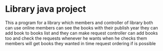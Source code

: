 # Library java project
This a program for a library which members and controller of library both can use online 
members can see the books with their publish year
they can add book to books list and they can make request
controller can add books too and check the requests whenever he wants
when he checks them members will get books they wanted in time request ordering if is possible 

